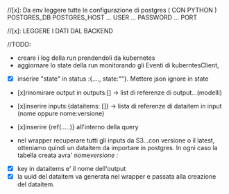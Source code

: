 //[x]:
Da env leggere tutte le configurazione di postgres ( CON PYTHON )
POSTGRES_DB
POSTGRES_HOST
... USER
... PASSWORD
... PORT

//[x]:
LEGGERE I DATI DAL BACKEND

//TODO:

- creare i log della run prendendoli da kubernetes
- aggiornare lo state della run monitorando gli Eventi di kuberntesClient,
- [x] inserire "state" in status :{...., state:""}. Mettere json ignore in state

- [x]rinomirare output in outputs:[] -> list di referenze di output...(modelli)
- [x]inserire inputs:{dataitems: []} -> lista di referenze di dataitem in input (nome oppure nome:versione)

- [x]inserire {ref(.....)} all'interno della query
- nel wrapper recuperare tutti gli inputs da S3...con versione o il latest, otteniamo quindi un dataitem da importare in postgres. In ogni caso la tabella creata avra' nome*versione : <name>*<version>

- [x] key in dataitems e' il nome dell'output
- [x] la uuid del dataitem va generata nel wrapper e passata alla creazione del dataitem.
